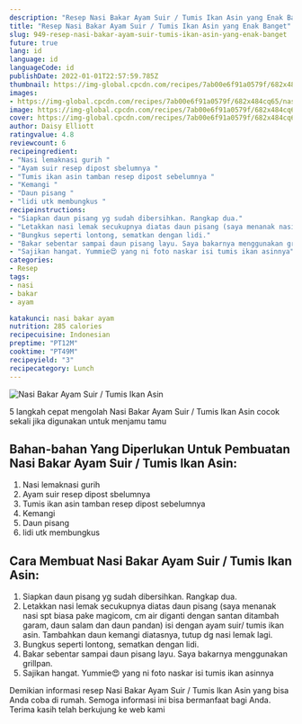 ```yaml
---
description: "Resep Nasi Bakar Ayam Suir / Tumis Ikan Asin yang Enak Banget"
title: "Resep Nasi Bakar Ayam Suir / Tumis Ikan Asin yang Enak Banget"
slug: 949-resep-nasi-bakar-ayam-suir-tumis-ikan-asin-yang-enak-banget
future: true
lang: id
language: id
languageCode: id
publishDate: 2022-01-01T22:57:59.785Z 
thumbnail: https://img-global.cpcdn.com/recipes/7ab00e6f91a0579f/682x484cq65/nasi-bakar-ayam-suir-tumis-ikan-asin-foto-resep-utama.png
images:
- https://img-global.cpcdn.com/recipes/7ab00e6f91a0579f/682x484cq65/nasi-bakar-ayam-suir-tumis-ikan-asin-foto-resep-utama.png
image: https://img-global.cpcdn.com/recipes/7ab00e6f91a0579f/682x484cq65/nasi-bakar-ayam-suir-tumis-ikan-asin-foto-resep-utama.png
cover: https://img-global.cpcdn.com/recipes/7ab00e6f91a0579f/682x484cq65/nasi-bakar-ayam-suir-tumis-ikan-asin-foto-resep-utama.png
author: Daisy Elliott
ratingvalue: 4.8
reviewcount: 6
recipeingredient:
- "Nasi lemaknasi gurih "
- "Ayam suir resep dipost sbelumnya "
- "Tumis ikan asin tamban resep dipost sebelumnya "
- "Kemangi "
- "Daun pisang "
- "lidi utk membungkus "
recipeinstructions:
- "Siapkan daun pisang yg sudah dibersihkan. Rangkap dua."
- "Letakkan nasi lemak secukupnya diatas daun pisang (saya menanak nasi spt biasa pake magicom, cm air diganti dengan santan ditambah garam, daun salam dan daun pandan) isi dengan ayam suir/ tumis ikan asin. Tambahkan daun kemangi diatasnya, tutup dg nasi lemak lagi."
- "Bungkus seperti lontong, sematkan dengan lidi."
- "Bakar sebentar sampai daun pisang layu. Saya bakarnya menggunakan grillpan."
- "Sajikan hangat. Yummie😍 yang ni foto naskar isi tumis ikan asinnya"
categories:
- Resep
tags:
- nasi
- bakar
- ayam

katakunci: nasi bakar ayam 
nutrition: 285 calories
recipecuisine: Indonesian
preptime: "PT12M"
cooktime: "PT49M"
recipeyield: "3"
recipecategory: Lunch
---
```



![Nasi Bakar Ayam Suir / Tumis Ikan Asin](https://img-global.cpcdn.com/recipes/7ab00e6f91a0579f/682x484cq65/nasi-bakar-ayam-suir-tumis-ikan-asin-foto-resep-utama.png)

5 langkah cepat mengolah  Nasi Bakar Ayam Suir / Tumis Ikan Asin cocok sekali jika digunakan untuk menjamu tamu

<!--inarticleads1-->

## Bahan-bahan Yang Diperlukan Untuk Pembuatan Nasi Bakar Ayam Suir / Tumis Ikan Asin:

1. Nasi lemaknasi gurih 
1. Ayam suir resep dipost sbelumnya 
1. Tumis ikan asin tamban resep dipost sebelumnya 
1. Kemangi 
1. Daun pisang 
1. lidi utk membungkus 



<!--inarticleads2-->

## Cara Membuat Nasi Bakar Ayam Suir / Tumis Ikan Asin:

1. Siapkan daun pisang yg sudah dibersihkan. Rangkap dua.
1. Letakkan nasi lemak secukupnya diatas daun pisang (saya menanak nasi spt biasa pake magicom, cm air diganti dengan santan ditambah garam, daun salam dan daun pandan) isi dengan ayam suir/ tumis ikan asin. Tambahkan daun kemangi diatasnya, tutup dg nasi lemak lagi.
1. Bungkus seperti lontong, sematkan dengan lidi.
1. Bakar sebentar sampai daun pisang layu. Saya bakarnya menggunakan grillpan.
1. Sajikan hangat. Yummie😍 yang ni foto naskar isi tumis ikan asinnya




Demikian informasi  resep Nasi Bakar Ayam Suir / Tumis Ikan Asin   yang bisa Anda coba di rumah. Semoga informasi ini bisa bermanfaat bagi Anda. Terima kasih telah berkujung ke web kami
